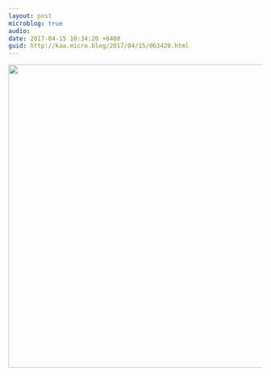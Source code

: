 ```yaml
---
layout: post
microblog: true
audio: 
date: 2017-04-15 10:34:20 +0400
guid: http://kaa.micro.blog/2017/04/15/063420.html
---
```



<img src="http://www.kaa.bz/uploads/2018/7e208f6f73.jpg" width="600" height="600" />
